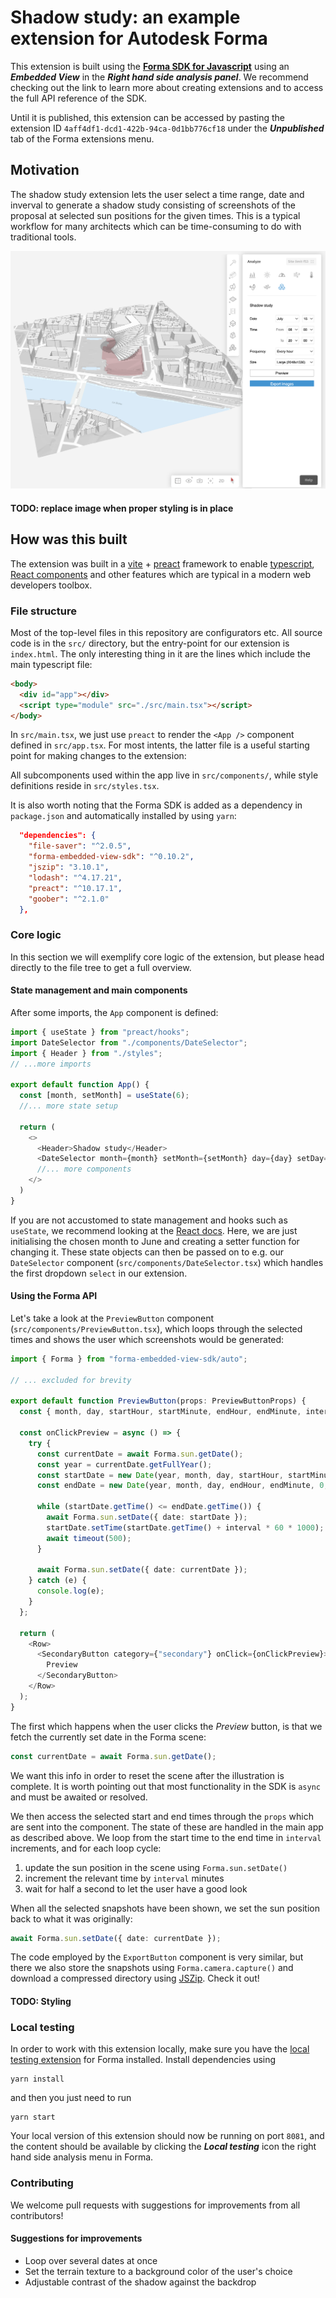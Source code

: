 # Shadow study: an example extension for Autodesk Forma

This extension is built using the
**[Forma SDK for Javascript](https://aps.autodesk.com/en/docs/forma/v1/developers_guide/intro/h)**
using an _**Embedded View**_ in the _**Right hand side analysis panel**_.
We recommend checking out the link to learn more about creating extensions and
to access the full API reference of the SDK.

Until it is published, this extension can be accessed by pasting the extension
ID `4aff4df1-dcd1-422b-94ca-0d1bb776cf18` under the _**Unpublished**_ tab of the
Forma extensions menu.

## Motivation

The shadow study extension lets the user select a time range, date and inverval
to generate a shadow study consisting of screenshots of the proposal at
selected sun positions for the given times. This is a typical workflow for many
architects which can be time-consuming to do with traditional tools.

![Shadow study illustration screenshot](/assets/Screenshot.png)

#### TODO: replace image when proper styling is in place

## How was this built

The extension was built in a [vite](https://vitejs.dev/) +
[preact](https://preactjs.com/) framework to enable
[typescript](https://www.typescriptlang.org/),
[React components](https://react.dev/) and other features which are typical in a
modern web developers toolbox.

### File structure

Most of the top-level files in this repository are configurators etc. All source
code is in the `src/` directory, but the entry-point for our extension is
`index.html`. The only interesting thing in it are the lines which include the
main typescript file:

```html
<body>
  <div id="app"></div>
  <script type="module" src="./src/main.tsx"></script>
</body>
```

In `src/main.tsx`, we just use `preact` to render the `<App />` component
defined in `src/app.tsx`. For most intents, the latter file is a useful starting
point for making changes to the extension:

All subcomponents used within the app live in
`src/components/`, while style definitions reside in `src/styles.tsx`.

It is also worth noting that the Forma SDK is added as a dependency in `package.json` and automatically installed by using `yarn`:

```json
  "dependencies": {
    "file-saver": "^2.0.5",
    "forma-embedded-view-sdk": "^0.10.2",
    "jszip": "3.10.1",
    "lodash": "^4.17.21",
    "preact": "^10.17.1",
    "goober": "^2.1.0"
  },
```

### Core logic

In this section we will exemplify core logic of the extension, but please head
directly to the file tree to get a full overview.

#### State management and main components

After some imports, the `App` component is defined:

```ts
import { useState } from "preact/hooks";
import DateSelector from "./components/DateSelector";
import { Header } from "./styles";
// ...more imports

export default function App() {
  const [month, setMonth] = useState(6);
  //... more state setup

  return (
    <>
      <Header>Shadow study</Header>
      <DateSelector month={month} setMonth={setMonth} day={day} setDay={setDay} />
      //... more components
    </>
  )
}
```

If you are not accustomed to state management and hooks such as `useState`, we
recommend looking at the [React docs](https://react.dev/learn). Here, we are
just initialising the chosen month to June and creating a setter function for
changing it. These state objects can then be passed on to e.g. our
`DateSelector` component (`src/components/DateSelector.tsx`) which handles the
first dropdown `select` in our extension.

#### Using the Forma API

Let's take a look at the `PreviewButton` component (`src/components/PreviewButton.tsx`), which loops through the
selected times and shows the user which screenshots would be generated:

```ts
import { Forma } from "forma-embedded-view-sdk/auto";

// ... excluded for brevity

export default function PreviewButton(props: PreviewButtonProps) {
  const { month, day, startHour, startMinute, endHour, endMinute, interval } = props;

  const onClickPreview = async () => {
    try {
      const currentDate = await Forma.sun.getDate();
      const year = currentDate.getFullYear();
      const startDate = new Date(year, month, day, startHour, startMinute, 0, 0);
      const endDate = new Date(year, month, day, endHour, endMinute, 0, 0);

      while (startDate.getTime() <= endDate.getTime()) {
        await Forma.sun.setDate({ date: startDate });
        startDate.setTime(startDate.getTime() + interval * 60 * 1000);
        await timeout(500);
      }

      await Forma.sun.setDate({ date: currentDate });
    } catch (e) {
      console.log(e);
    }
  };

  return (
    <Row>
      <SecondaryButton category={"secondary"} onClick={onClickPreview}>
        Preview
      </SecondaryButton>
    </Row>
  );
}
```

The first which happens when the user clicks the _Preview_ button, is that we fetch the currently set date in the Forma scene:

```ts
const currentDate = await Forma.sun.getDate();
```

We want this info in order to reset the scene after the illustration is
complete. It is worth pointing out that most functionality in the SDK is `async`
and must be awaited or resolved.

We then access the selected start and end times through the `props` which are
sent into the component. The state of these are handled in the main app as
described above. We loop from the start time to the end time in `interval` increments, and for each loop cycle:

1. update the sun position in the scene using `Forma.sun.setDate()`
2. increment the relevant time by `interval` minutes
3. wait for half a second to let the user have a good look

When all the selected snapshots have been shown, we set the sun position back to what it was originally:

```ts
await Forma.sun.setDate({ date: currentDate });
```

The code employed by the `ExportButton` component is very similar, but there we
also store the snapshots using `Forma.camera.capture()` and download a compressed directory using
[JSZip](https://stuk.github.io/jszip/). Check it out!

#### TODO: Styling

### Local testing

In order to work with this extension locally, make sure you have the
[local testing extension](https://aps.autodesk.com/en/docs/forma/v1/developers_guide/local-testing-extension/)
for Forma installed. Install dependencies using

```shell
yarn install
```

and then you just need to run

```shell
yarn start
```

Your local version of this extension should now be running on port `8081`, and
the content should be available by clicking the _**Local testing**_ icon the
right hand side analysis menu in Forma.

### Contributing

We welcome pull requests with suggestions for improvements from all contributors!

#### Suggestions for improvements

- Loop over several dates at once
- Set the terrain texture to a background color of the user's choice
- Adjustable contrast of the shadow against the backdrop
